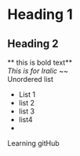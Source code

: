 # Heading 1
## Heading 2
** this is bold text**
<br/>
_This is for Iralic_
~~
<br/>
Unordered list
<br/>
- List 1
- list 2
- list 3
- list4
- 
Learning gitHub
